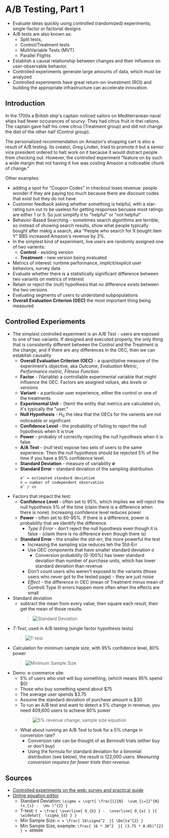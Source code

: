 # A/B Testing, Part 1



* Evaluate ideas quickly using controlled (randomized) experiments, single-factor or factorial designs
* A/B tests are also known as:
  * Split tests,
  * Control/Treatment tests
  * MultiVariable Tests (MVT)
  * Parallel Flights
* Establish a causal relationship between changes and their influence on user-observable behavior.
* Controlled experiments generate large amounts of data, which must be analyzed
* Controlled experiments have great return-on-investment (ROI) and building the appropriate infrastructure can accelerate innovation.

## Introduction

In the 1700s a British ship's captain noticed sailors on Mediterranean naval ships had fewer occurances of scurvy. They had citrus fruit in thei rations. The captain gave half his crew citrus (Treatment group) and did not change the diet of the other half (Control group).

The personalized recommendation on Amazon's shopping cart is also a result of A/B testing. Its creator, Greg Linden, tried to promote it but a senior vice president ordered to halt work on it because it would distract people from checking out. However, the controlled experiment "feature on by such a wide margin that not having it live was costing Amazon a noticeable chunk of change."

Other examples:

* adding a spot for "Coupon Codes" in checkout loses revenue: people wonder if they are paying too much because there are discount codes that exist but they do not have
* Customer feedback asking whether something is helpful, with a star-rating turn out to be useless for getting responses becuase most ratings are either 1 or 5. So just simplify it to "helpful" or "not helpful"
* Behavior-Based Searching - sometimes search algorithms are terrible, so instead of showing search results, show what people typically bought after makig a search, aka "People who search for X bought item Y" BBS increased Amazon's revenue by 3%.
* In the simplest kind of experiment, live users are randomly assigned one of two varients:
  * **Control** - existing version
  * **Treatment** - new version being evaluated
* Metrics of interest: runtime performance, implicit/explicit user behaviors, survey data
* Evaluate whether there is a statistically significant difference between two variants on metrics of interest
* Retain or reject the (null) hypothesis that no difference exists between the two versions
* Evaluating segments of users to understand subpopulations
* **Overall Evaluation  Criterion (OEC)** the most important thing being measured

## Controlled Experiements

* The simplest controlled experiment is an A/B Test - users are exposed to one of two variants. If designed and executed properly, the only thing that is consistently different between the Control and the Treatment is the change, and if there are any differences in the OEC, then we can establish causality
  * **Overall Evaluation Criterion (OEC)** - a quantitative measure of the experiment's objective, aka *Outcome*, *Evaluation Metric*, *Performance metric*, *Fitness Function*
  * **Factor** - (Variable) a controllable experimental variable that might influence the OEC. Factors are assigned *values*, aks *levels* or *versions*
  * **Variant** - a particular user experience, either the control or one of the treatments
  * **Experimental Unit** - (Item) the entity that metrics are calculated on, it's typically the "user."
  * **Null Hypothesis** - H<sub>0</sub> the idea that the OECs for the varients are not noticeable or significant
  * **Confidence Level** - the probability of failing to reject the null hypothesis when it is true
  * **Power** - probably of correctly rejecting the null hypothesis when it is false
  * **A/A Test** - (null test) expose two sets of users to the same experience. Then the null hypothesis should be rejected 5% of the time if you have a 95% confidence level.
  * **Standard Deviation** - measure of variability **&sigma;**
  * **Standard Error** - standard deviation of the sampling distribution
    ```
    σˆ = estimated standard deviatiom
    n = number of independent observation
    σˆ / √n
    ```
* Factors that impact the test:
  * **Confidence Level** - often set to 95%, which implies we will reject the null hypothesis 5% of the time (claim there is a difference when there is none). Increasing confidence level reduces power
  * **Power** - often set to 80-95%. If there is a difference, power is probability that we identify the difference.
    * *Type II Error* - don't reject the null hypothesis even though it is false - (claim there is no difference even though there is)
  * **Standard Error** - the smaller the std-err, the more powerful the test
    * Increasing the sampling size reduces teh the Std-Err
    * Use OEC components that have smaller standard deviation &sigma;
      * Conversion probability (0-100%) has lower standard deviation than number of purchase units, which has lower standard deviation than revenue
    * Don't count users who weren't exposed to the variants (those users who never got to the tested page) - they are just noise
    * *Effect* - the difference in OEC (mean of Treatment minus mean of Control) Type III errors happen more often when the effects are small
* Standard deviation
  * subtract the mean from every value, then square each result, then get the mean of those results.
    > ![Standard Deviation](https://user-images.githubusercontent.com/638189/48319308-62526b80-e5da-11e8-8253-aeb9665de9bf.png)
* *T-Test*, used in A/B testing (single factor hypothesis tests)
  > ![T-test](https://user-images.githubusercontent.com/638189/48319320-82822a80-e5da-11e8-9ec6-1e22be7ce55c.png)
* Calculation for minimum sample size, with 95% confidence level, 80% power
  > ![Minimum Sample Size](https://user-images.githubusercontent.com/638189/48319372-32f02e80-e5db-11e8-9269-3b3c76be8bc2.png)
* Demo: e-commerce site:
  * 5% of users who visit will buy something, (which means 95% spend $0)
  * Those who buy something spend about $75
  * The average user spends $3.75
  * Assume the standard deviation of purchase amount is $30
  * To run an A/B test and want to detect a 5% change in revenue, you need 409,600 users to achieve 80% power
    > ![5% revenue change, sample size equation](https://user-images.githubusercontent.com/638189/48319384-51562a00-e5db-11e8-9f62-6626a1c7c4e6.png)
  * What about running an A/B Test to look for a 5% change in conversion rate?
    * Conversion rate can be thought of as Bernoulli trials (either buy or don't buy)
    * Using the formula for standard deviation for a binomial distribution (see below), the result is 122,000 users. *Measuring conversion requires far fewer trials than revenue.*

## Sources

* [Controlled experiments on the web: survey and practical guide](https://www.exp-platform.com/Documents/controlledExperimentDMKD.pdf)
* [Online equation editor](http://www.sciweavers.org/free-online-latex-equation-editor)
  * Standard Deviation: `\sigma = \sqrt{ \frac{1}{N}  \sum_{i=1}^{N} (x_{i} -  \mu )^{2} }`
  * T-test: `t = \frac{ \overline{ O_{b} } -  \overline{ O_{a} } }{ \widehat{  \sigma_{d} } }`
  * Min Sample Size: `n = \frac{ 16\sigma^2  }{ \Delta^{2} }`
  * Min Sample Size, example: `\frac{ 16 * 30^2  }{ (3.75 * 0.05)^{2}  } = 409600`

